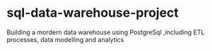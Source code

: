 # sql-data-warehouse-project
Building a mordern data warehouse using PostgreSql ,including ETL processes, data modelling and analytics
